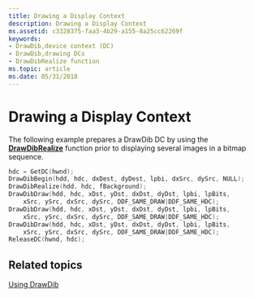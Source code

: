 ```yaml
---
title: Drawing a Display Context
description: Drawing a Display Context
ms.assetid: c3328375-faa3-4b29-a155-8a25cc62269f
keywords:
- DrawDib,device context (DC)
- DrawDib,drawing DCs
- DrawDibRealize function
ms.topic: article
ms.date: 05/31/2018
---
```


# Drawing a Display Context

The following example prepares a DrawDib DC by using the [**DrawDibRealize**](/windows/desktop/api/Vfw/nf-vfw-drawdibrealize) function prior to displaying several images in a bitmap sequence.


```C++
hdc = GetDC(hwnd); 
DrawDibBegin(hdd, hdc, dxDest, dyDest, lpbi, dxSrc, dySrc, NULL); 
DrawDibRealize(hdd, hdc, fBackground); 
DrawDibDraw(hdd, hdc, xDst, yDst, dxDst, dyDst, lpbi, lpBits, 
    xSrc, ySrc, dxSrc, dySrc, DDF_SAME_DRAW|DDF_SAME_HDC); 
DrawDibDraw(hdd, hdc, xDst, yDst, dxDst, dyDst, lpbi, lpBits, 
    xSrc, ySrc, dxSrc, dySrc, DDF_SAME_DRAW|DDF_SAME_HDC); 
DrawDibDraw(hdd, hdc, xDst, yDst, dxDst, dyDst, lpbi, lpBits, 
    xSrc, ySrc, dxSrc, dySrc, DDF_SAME_DRAW|DDF_SAME_HDC); 
ReleaseDC(hwnd, hdc); 

```



## Related topics

<dl> <dt>

[Using DrawDib](using-drawdib.md)
</dt> </dl>

 

 




